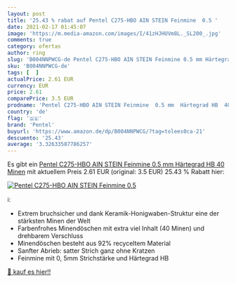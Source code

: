 ```yaml
---
layout: post
title: '25.43 % rabat auf Pentel C275-HBO AIN STEIN Feinmine  0.5 '
date: 2021-02-17 01:45:07
image: 'https://m.media-amazon.com/images/I/41zHJHUVm8L._SL200_.jpg'
comments: true
category: ofertas
author: ring
slug: 'B004NNPWCG-de Pentel C275-HBO AIN STEIN Feinmine 0.5 mm Härtegrad HB 40...'
sku: 'B004NNPWCG-de'
tags: [  ]
actualPrice: 2.61 EUR
currency: EUR
price: 2.61
comparePrice: 3.5 EUR
prodname: 'Pentel C275-HBO AIN STEIN Feinmine  0.5 mm  Härtegrad HB  40 Minen'
country: 'de'
flag: '🇩🇪'
brand: 'Pentel'
buyurl: 'https://www.amazon.de/dp/B004NNPWCG/?tag=tolees0ca-21'
descuento: '25.43'
average: '3.32633587786257'
---
```


Es gibt ein [Pentel C275-HBO AIN STEIN Feinmine  0.5 mm  Härtegrad HB  40 Minen](https://www.amazon.de/dp/B004NNPWCG/?tag=tolees0ca-21) mit aktuellem Preis 2.61 EUR (original: 3.5 EUR) 25.43 % Rabatt hier:

[![Pentel C275-HBO AIN STEIN Feinmine  0.5 ](https://m.media-amazon.com/images/I/41zHJHUVm8L._SL200_.jpg)](https://www.amazon.de/dp/B004NNPWCG/?tag=tolees0ca-21)

ℹ️:

- Extrem bruchsicher und dank Keramik-Honigwaben-Struktur eine der stärksten Minen der Welt
- Farbenfrohes Minendöschen mit extra viel Inhalt (40 Minen) und drehbarem Verschluss
- Minendöschen besteht aus 92% recyceltem Material
- Sanfter Abrieb: satter Strich ganz ohne Kratzen
- Feinmine mit 0, 5mm Strichstärke und Härtegrad HB

[🛒 kauf es hier!!](https://www.amazon.de/dp/B004NNPWCG/?tag=tolees0ca-21)
